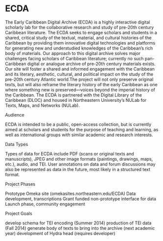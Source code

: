 ECDA
====

The Early Caribbean Digital Archive (ECDA) is a highly interactive digital scholarly lab for the collaborative research and study of pre-20th century Caribbean literature. The ECDA seeks to engage scholars and students in a shared, critical study of the textual, material, and cultural histories of the Caribbean by providing them innovative digital technologies and platforms for generating new and understudied knowledges of the Caribbean’s rich body of materials. Our approach to this digital archive solves major challenges facing scholars of Caribbean literature; currently no such pan-Caribbean digital or analogue archive of pre-20th century materials exists. Our site will foster a shared and informed engagement with the Caribbean and its literary, aesthetic, cultural, and political impact on the study of the pre-20th century Atlantic world.The project will not only preserve original texts, but will also reframe the literary history of the early Caribbean as one where something new is preserved—voices beyond the imperial history of the Caribbean.  The ECDA is partnered with the Digital Library of the Caribbean (DLOC) and housed in Northeastern University’s NULab for Texts, Maps, and Networks (NULab).

Audience

ECDA is intended to be a public, open-access collection, but is currently aimed at scholars and students for the purpose of teaching and learning, as well as international groups with similar academic and research interests.

Data Types

Types of data for ECDA include PDF (scans or original texts and manuscripts), JPEG and other image formats (paintings, drawings, maps, etc.), audio, and TEI. User annotations on data and forum discussions may also be represented as data in the future, most likely in a structured text format.

Project Phases

Prototype Omeka site (omekasites.northeastern.edu/ECDA)
Data development, transcriptions
Grant funded non-prototype interface for data
Launch phase, community engagement

Project Goals

develop schema for TEI encoding (Summer 2014)
production of TEI data (Fall 2014)
generate body of texts to bring into the archive (next academic year)
development of Hydra head (requires developer)
